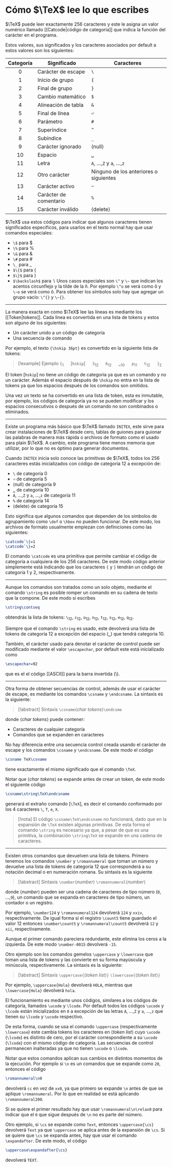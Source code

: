 # Cómo $\TeX$ lee lo que escribes

$\TeX$ puede leer exactamente 256 caracteres y este le asigna un valor numérico llamado [[Catcode|código de categoría]] que indica la función del carácter en el programa.

Estos valores, sus significados y los caracteres asociados por default a estos valores son los siguientes: 

| **Categoría** | **Significado**        | **Caracteres**                         |
| :-----------: | ---------------------- | -------------------------------------- |
|       0       | Carácter de escape     | `\`                                    |
|       1       | Inicio de grupo        | `{`                                    |
|       2       | Final de grupo         | `}`                                    |
|       3       | Cambio matemático      | `$`                                    |
|       4       | Alineación de tabla    | `&`                                    |
|       5       | Final de línea         | `⏎`                                    |
|       6       | Parámetro              | `#`                                    |
|       7       | Superíndice            | `^`                                    |
|       8       | Subíndice              | `_`                                    |
|       9       | Carácter ignorado      | ⟨null⟩                                 |
|      10       | Espacio                | `␣`                                    |
|      11       | Letra                  | `A`, …,`Z` y `a`, …,`z`                |
|      12       | Otro carácter          | Ninguno de los anteriores o siguientes |
|      13       | Carácter activo        | `~`                                    |
|      14       | Carácter de comentario | `%`                                    |
|      15       | Carácter inválido      | ⟨delete⟩                               |

$\TeX$ usa estos códigos para indicar que algunos caracteres tienen significados específicos, para usarlos en el texto normal hay que usar comandos especiales:
- `\$` para $
- `\%` para %
- `\&` para &
- `\#` para #
- `\_` para \_
- `$\{$` para $\{$
- `$\}$` para $\}$
- `$\backslash$` para $\backslash$
Unos casos especiales son `\^` y `\~` que indican los acentos circunflejo y la tilde de la ñ. Por ejemplo `\^o` se verá como ô y `\~o` se verá como õ. Para obtener los símbolos solo hay que agregar un grupo vacío: `\^{}` y `\~{}`.

---
La manera exacta en como $\TeX$ lee las líneas es mediante los [[Token|tokens]]. Cada línea es convertida en una lista de tokens y estos son alguno de los siguientes:
- Un carácter unido a un código de categoría
- Una secuencia de comando

Por ejemplo, el texto `{\hskip 36pt}` es convertido en la siguiente lista de tokens: 
>[!example] Ejemplo
>`{`$_1$  &emsp; [`hskip`] &emsp; `3`$_{12}$ &emsp; `6`$_{12}$ &emsp; `␣`$_{10}$ &emsp; `p`$_{11}$ &emsp; `t`$_{12}$ &emsp; `}`$_2$

El token [`hskip`] no tiene un código de categoría ya que es un comando y no un carácter. Además el espacio después de `\hskip` no entra en la lista de tokens ya que los espacios después de los comandos son omitidos.

Una vez un texto se ha convertido en una lista de token, esta es inmutable, por ejemplo, los códigos de categoría ya no se pueden modificar y  los espacios consecutivos o después de un comando no son combinados o eliminados.

---
Existe un programa más básico que $\TeX$ llamado `INITEX`, este sirve para crear instalaciones de $\TeX$ desde cero, tablas de guiones para guionar las palabras de manera más rápida o archivos de formato como el usado para plain $\TeX$. A cambio, este programa tiene menos memoria que utilizar, por lo que no es óptimo para generar documentos.

Cuando `INITEX` inicia solo conoce las primitivas de $\TeX$, todos los 256 caracteres estás inicializados con código de categoría 12 a excepción de:
- `\` de categoría 0
- `⏎` de categoría 5
- ⟨null⟩ de categoría 9
- `␣` de categoría 10
- `A`, …,`Z` y `a`, …,`z` de categoría 11
- `%` de categoría 14
- ⟨delete⟩ de categoría 15

Esto significa que algunos comandos que dependen de los símbolos de agrupamiento como `\def` o `\hbox` no pueden funcionar. De este modo, los archivos de formato usualmente empiezan con definiciones como las siguientes:
```tex
\catcode`\{=1
\catcode`\}=2
```
El comando `\catcode` es una primitiva que permite cambiar el código de categoría a cualquiera de los 256 caracteres. De este modo código anterior simplemente está indicando que los caracteres `{` y `}` tendrán un código de categoría 1 y 2, respectivamente.

---
Aunque los comandos son tratados como un solo objeto, mediante el comando `\string` es posible romper un comando en su cadena de texto que la compone. De este modo si escribes
```tex
\string\contseq
```
obtendrás la lista de tokens: `\`$_{12}$, `c`$_{12}$, `o`$_{12}$, `n`$_{12}$, `t`$_{12}$, `s`$_{12}$, `e`$_{12}$, `q`$_{12}$.

Siempre que el comando `\string` es usado, este devolverá una lista de tokens de categoría 12 a excepción del espacio (`␣`) que tendrá categoría 10.

También, el carácter usado para denotar el carácter de control puede ser modificado mediante el valor `\escapechar`, por default este está inicializado como
```tex
\escapechar=92
```
que es el el código [[ASCII]] para la barra invertida (\\).

---
Otra forma de obtener secuencias de control, además de usar el carácter de escape, es mediante los comandos `\csname` y `\endcsname`. La sintaxis es la siguiente:
>[!abstract] Sintaxis
>`\csname`⟨_char tokens_⟩`\endcsme`

donde ⟨_char tokens_⟩ puede contener:
- Caracteres de cualquier categoría
- Comandos que se expanden en caracteres

No hay diferencia entre una secuencia control creada usando el carácter de escape y los comandos `\csname` y `\endcsname`. De este modo el código
```tex
\csname TeX\csname
```
tiene exactamente el mismo  significado que el comando `\TeX`.

Notar que ⟨_char tokens_⟩ se expande antes de crear un token, de este modo el siguiente código
```tex
\csname\string\TeX\endcsname
```
generará el extraño comando [`\TeX`], es decir el comando conformado por los 4 caracteres `\`, `T`, `e`, `X`.
>[!nota]
>El código `\csname\TeX\endcsname` no funcionará, dado que en la expansión de `\TeX` existen algunas primitivas. De esta forma el comando `\string` es necesario ya que, a pesar de que es una primitiva, la combinación `\string\TeX` se expande en una cadena de caracteres.

---
Existen otros comandos que devuelven una lista de tokens. Primero tenemos los comandos `\number` y `\romannumeral` que toman un número y devuelve una lista de tokens de categoría 12 que corresponderá a su notación decimal o en numeración romana.  Su sintaxis es la siguiente
>[!abstract] Sintaxis
>`\number`⟨_number_⟩
>`\romannumeral`⟨_number_⟩

donde ⟨_number_⟩ pueden ser una cadena de caracteres de tipo número (`0`, …,`9`), un comando que se expanda en caracteres de tipo número, un contador o un registro.

Por ejemplo, `\number124` y `\romannumeral124` devolverá `124` y `xxiv`, respectivamente. De igual forma si el registro `\count5` tiene guardado el valor 12 entonces `\number\count5` y `\romannumeral\count5` devolverá `12` y `xii`, respectivamente.

Aunque el primer comando pareciera redundante, este elimina los ceros a la izquierda. De este modo `\number-0015` devolverá `-15`.

Otro ejemplo son los comandos gemelos `\uppercase` y `\lowercase` que toman una lista de tokens y las convierte en su forma mayúscula y minúscula, respectivamente. La sintaxis es la siguiente:
>[!abstract] Sintaxis
>`\uppercase{`⟨_token list_⟩`}`
>`\lowercase{`⟨_token list_⟩`}`

Por ejemplo, `\uppercase{Hola}` devolverá `HOLA`, mientras que `\lowercase{Hola}` devolverá `hola`.

El funcionamiento es mediante unos códigos, similares a los códigos de categoría, llamados `\ucode` y `\lcode`. Por default todos los códigos `\ucode` y `\lcode` están inicializados en `0` a excepción de las letras `A`, …,`Z` y `a`, …,`z` que tienen su `\lcode` y `\ucode` respectivo.

De esta forma, cuando se usa el comando `\uppercase` (respectivamente `\lowercase`) este cambia tokens los caracteres en ⟨_token list_⟩ cuyo `\ucode` (`\lcode`) es distinto de cero, por el carácter correspondiente a su `\ucode` (`\lcode`) con el mismo código de categoría. Las secuencias de control permanecen inalteradas ya que no tienen `\ucode` o `\lcode`.

Notar que estos comandos aplican sus cambios en distintos momentos de la ejecución. Por ejemplo si `\n` es un comandos que se expande como `20`, entonces el código
```tex
\romannumeral\n0
```
devolverá `cc` en vez de `xx0`, ya que primero se expande `\n` antes de que se aplique `\romannumeral`. Por lo que en realidad se está aplicando `\romannumeral200`.

Si se quiere el primer resultado hay que usar `\romannumeral\n\relax0` para indicar que el `0` que sigue después de `\n` no es parte del número.

Otro ejemplo, si `\cs` se expande como `Text`, entonces `\uppercase{\cs}` devolverá `Text` ya que `\uppercase` se aplica antes de la expansión de `\cs`. Si se quiere que `\cs` se expanda antes, hay que usar el comando `\expandafter`. De este modo, el código
```tex
\uppercase\expandafter{\cs}
```
devolverá `TEXT`.